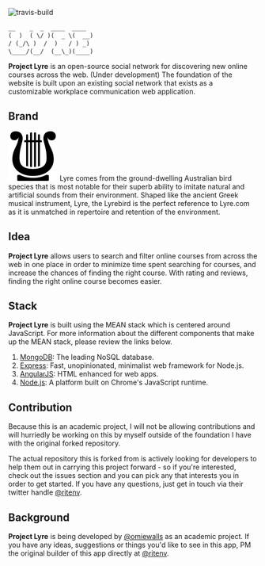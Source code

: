 ![travis-build](https://api.travis-ci.org/ritenv/atwork.svg)

    __    _  _  ____  ____
    (  )  ( \/ )(  _ \(  __)
    / (_/\ )  /  )   / ) _)
    \____/(__/  (__\_)(____)

**Project Lyre** is an open-source social network for discovering new online courses across the web.
(Under development) The foundation of the website is built upon an existing social network that exists as a customizable workplace communication web application.

## Brand

![logo](lyre-logo.png)
Lyre comes from the ground-dwelling Australian bird species that is most notable for their superb ability to imitate natural and artificial sounds from their environment. Shaped like the ancient Greek musical instrument, Lyre, the Lyrebird is the perfect reference to Lyre.com as it is unmatched in repertoire and retention of the environment. 

## Idea

**Project Lyre** allows users to search and filter online courses from across the web in one place in order to minimize time spent searching for courses, and increase the chances of finding the right course. With rating and reviews, finding the right online course becomes easier.

## Stack

**Project Lyre** is built using the MEAN stack which is centered around JavaScript. For more information about the different components that make up the MEAN stack, please review the links below.

1. [MongoDB](http://mongodb.org/): The leading NoSQL database.
2. [Express](http://expressjs.com/): Fast, unopinionated, minimalist web framework for Node.js.
3. [AngularJS](http://angularjs.org/): HTML enhanced for web apps.
4. [Node.js](http://nodejs.org/): A platform built on Chrome's JavaScript runtime.

## Contribution

Because this is an academic project, I will not be allowing contributions and will hurriedly be working on this by myself outside of the foundation I have with the original forked repository.

The actual repository this is forked from is actively looking for developers to help them out in carrying this project forward - so if you're interested, check out the issues section and you can pick any that interests you in order to get started. If you have any questions, just get in touch via their twitter handle [@ritenv](http://twitter.com/@ritenv).

## Background

**Project Lyre** is being developed by [@omiewalls](http://twitter.com/@omiewalls) as an academic project. If you have any ideas, suggestions or things you'd like to see in this app, PM the original builder of this app directly at [@ritenv](http://twitter.com/@ritenv).
